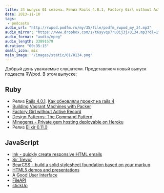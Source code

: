```yaml
---
title: 34 выпуск 01 сезона. Релиз Rails 4.0.1, Factory Girl without Active Record, Ink framework, BearCSS, FileAPI и прочее
date: 2013-11-10
tags:
 - podcasts
audio_url: "http://rwpod.podfm.ru/my/35/file/podfm_rwpod_my_34.mp3"
audio_mirror: "https://www.dropbox.com/s/t6syvqs7ru0ij3j/0134.mp3?dl=1"
audio_format: "audio/mpeg"
audio_length: 33891679
duration: "00:35:15"
small_icon: mic
main_image: "/images/static/01/0134.png"
---
```


Добрый день уважаемые слушатели. Представляем новый выпуск подкаста RWpod. В этом выпуске:

## Ruby

 - Релиз [Rails 4.0.1](http://weblog.rubyonrails.org/2013/11/1/Rails-4-0-1-has-been-released/). [Как обновляли проект на rails 4](http://leopard.in.ua/2013/11/01/update-from-rails3-to-rails4/)
 - [Building Vagrant Machines with Packer](http://blog.codeship.io/2013/11/07/building-vagrant-machines-with-packer.html)
 - [Factory Girl without Active Record](http://collectiveidea.com/blog/archives/2013/11/05/factory-girl-without-active-record/)
 - [Design Patterns: The Command Pattern](http://reefpoints.dockyard.com/2013/11/05/design-patterns-command-pattern.html)
 - [Minegems - Private gem hosting deployable on Heroku](https://github.com/jodosha/minegems)
 - Релиз [Elixir 0.11.0](http://elixir-lang.org/blog/2013/11/05/elixir-v0-11-0-released/)

## JavaScript

 - [Ink - quickly create responsive HTML emails](http://zurb.com/ink/)
 - [Sir Trevor](http://madebymany.github.io/sir-trevor-js)
 - [BearCSS - build a solid stylesheet foundation based on your markup](http://bearcss.com/)
 - [HTML5 demos and presentations](http://html5-demos.appspot.com/)
 - [A Good User Interface](http://goodui.org/)
 - [FileAPI](http://mailru.github.io/FileAPI/)
 - [stickUp](http://lirancohen.github.io/stickUp/)

<!--more-->

